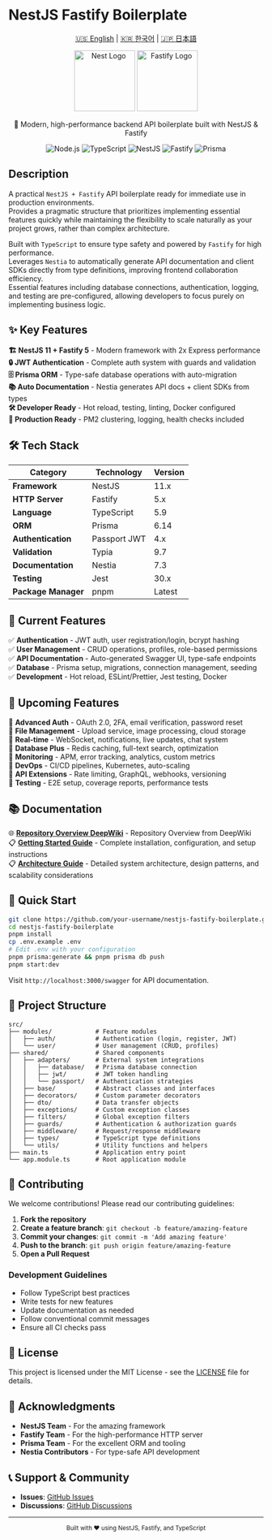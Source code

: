 # NestJS Fastify Boilerplate

<p align="center">
  <a href="README.md">🇺🇸 English</a> |
  <a href="docs/README-ko.md">🇰🇷 한국어</a> |
  <a href="docs/README-ja.md">🇯🇵 日本語</a>
</p>

<p align="center">
  <a href="http://nestjs.com/" target="blank"><img src="https://nestjs.com/img/logo-small.svg" width="120" alt="Nest Logo" /></a>
  <a href="https://www.fastify.io/" target="blank"><img src="https://www.fastify.io/img/logos/fastify-black.svg" width="120" alt="Fastify Logo" /></a>
</p>

<p align="center">🚀 Modern, high-performance backend API boilerplate built with NestJS & Fastify</p>

<p align="center">
  <img src="https://img.shields.io/badge/Node.js-22-green" alt="Node.js" />
  <img src="https://img.shields.io/badge/TypeScript-5.9-blue" alt="TypeScript" />
  <img src="https://img.shields.io/badge/NestJS-11-red" alt="NestJS" />
  <img src="https://img.shields.io/badge/Fastify-5-black" alt="Fastify" />
  <img src="https://img.shields.io/badge/Prisma-6.14-darkblue" alt="Prisma" />
</p>

## Description

A practical `NestJS + Fastify` API boilerplate ready for immediate use in production environments.  
Provides a pragmatic structure that prioritizes implementing essential features quickly while maintaining the flexibility to scale naturally as your project grows, rather than complex architecture.

Built with `TypeScript` to ensure type safety and powered by `Fastify` for high performance.  
Leverages `Nestia` to automatically generate API documentation and client SDKs directly from type definitions, improving frontend collaboration efficiency.  
Essential features including database connections, authentication, logging, and testing are pre-configured, allowing developers to focus purely on implementing business logic.

## ✨ Key Features

**🏗️ NestJS 11 + Fastify 5** - Modern framework with 2x Express performance  
**🔒 JWT Authentication** - Complete auth system with guards and validation  
**🗄️ Prisma ORM** - Type-safe database operations with auto-migration  
**📚 Auto Documentation** - Nestia generates API docs + client SDKs from types  
**🛠️ Developer Ready** - Hot reload, testing, linting, Docker configured  
**🚀 Production Ready** - PM2 clustering, logging, health checks included

## 🛠️ Tech Stack

| Category            | Technology   | Version |
| ------------------- | ------------ | ------- |
| **Framework**       | NestJS       | 11.x    |
| **HTTP Server**     | Fastify      | 5.x     |
| **Language**        | TypeScript   | 5.9     |
| **ORM**             | Prisma       | 6.14    |
| **Authentication**  | Passport JWT | 4.x     |
| **Validation**      | Typia        | 9.7     |
| **Documentation**   | Nestia       | 7.3     |
| **Testing**         | Jest         | 30.x    |
| **Package Manager** | pnpm         | Latest  |

## 🎯 Current Features

✅ **Authentication** - JWT auth, user registration/login, bcrypt hashing  
✅ **User Management** - CRUD operations, profiles, role-based permissions  
✅ **API Documentation** - Auto-generated Swagger UI, type-safe endpoints  
✅ **Database** - Prisma setup, migrations, connection management, seeding  
✅ **Development** - Hot reload, ESLint/Prettier, Jest testing, Docker

## 🔮 Upcoming Features

🔄 **Advanced Auth** - OAuth 2.0, 2FA, email verification, password reset  
🔄 **File Management** - Upload service, image processing, cloud storage  
🔄 **Real-time** - WebSocket, notifications, live updates, chat system  
🔄 **Database Plus** - Redis caching, full-text search, optimization  
🔄 **Monitoring** - APM, error tracking, analytics, custom metrics  
🔄 **DevOps** - CI/CD pipelines, Kubernetes, auto-scaling  
🔄 **API Extensions** - Rate limiting, GraphQL, webhooks, versioning  
🔄 **Testing** - E2E setup, coverage reports, performance tests

## 📚 Documentation

🌐 **[Repository Overview DeepWiki](https://deepwiki.com/gargoyle92/nestjs-fastify-boilerplate)** - Repository Overview from DeepWiki  
📋 **[Getting Started Guide](docs/getting-started.md)** - Complete installation, configuration, and setup instructions  
📋 **[Architecture Guide](docs/architecture.md)** - Detailed system architecture, design patterns, and scalability considerations

## 🚀 Quick Start

```bash
git clone https://github.com/your-username/nestjs-fastify-boilerplate.git
cd nestjs-fastify-boilerplate
pnpm install
cp .env.example .env
# Edit .env with your configuration
pnpm prisma:generate && pnpm prisma db push
pnpm start:dev
```

Visit `http://localhost:3000/swagger` for API documentation.

## 📁 Project Structure

```
src/
├── modules/            # Feature modules
│   ├── auth/           # Authentication (login, register, JWT)
│   └── user/           # User management (CRUD, profiles)
├── shared/             # Shared components
│   ├── adapters/       # External system integrations
│   │   ├── database/   # Prisma database connection
│   │   ├── jwt/        # JWT token handling
│   │   └── passport/   # Authentication strategies
│   ├── base/           # Abstract classes and interfaces
│   ├── decorators/     # Custom parameter decorators
│   ├── dto/            # Data transfer objects
│   ├── exceptions/     # Custom exception classes
│   ├── filters/        # Global exception filters
│   ├── guards/         # Authentication & authorization guards
│   ├── middleware/     # Request/response middleware
│   ├── types/          # TypeScript type definitions
│   └── utils/          # Utility functions and helpers
├── main.ts             # Application entry point
└── app.module.ts       # Root application module
```

## 🤝 Contributing

We welcome contributions! Please read our contributing guidelines:

1. **Fork the repository**
2. **Create a feature branch**: `git checkout -b feature/amazing-feature`
3. **Commit your changes**: `git commit -m 'Add amazing feature'`
4. **Push to the branch**: `git push origin feature/amazing-feature`
5. **Open a Pull Request**

### Development Guidelines

- Follow TypeScript best practices
- Write tests for new features
- Update documentation as needed
- Follow conventional commit messages
- Ensure all CI checks pass

## 📄 License

This project is licensed under the MIT License - see the [LICENSE](LICENSE) file for details.

## 🙏 Acknowledgments

- **NestJS Team** - For the amazing framework
- **Fastify Team** - For the high-performance HTTP server
- **Prisma Team** - For the excellent ORM and tooling
- **Nestia Contributors** - For type-safe API development

## 📞 Support & Community

- **Issues**: [GitHub Issues](https://github.com/your-username/nestjs-fastify-boilerplate/issues)
- **Discussions**: [GitHub Discussions](https://github.com/your-username/nestjs-fastify-boilerplate/discussions)

---

<p align="center">
  <sub>Built with ❤️ using NestJS, Fastify, and TypeScript</sub>
</p>
